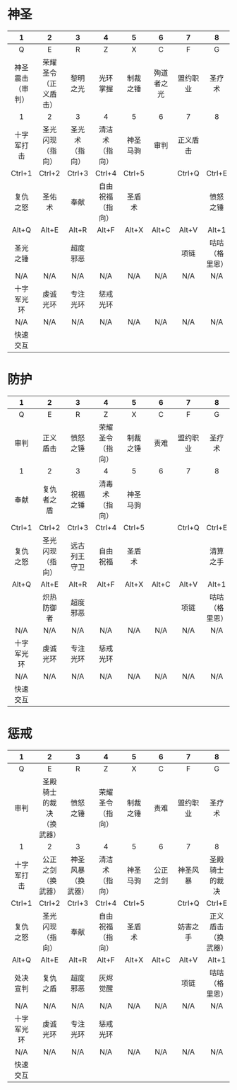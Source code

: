 # 神圣
| 1 | 2 | 3 | 4 | 5 | 6 | 7 | 8 | 9 | 10 | 11 | 12 |
|:-:|:-:|:-:|:-:|:-:|:-:|:-:|:-:|:-:|:-:|:-:|:-:|
| Q | E | R | Z | X | C | F | G | V | Ctrl+F | Ctrl+G | Ctrl+V |
| 神圣震击（审判） | 荣耀圣令（正义盾击） | 黎明之光 | 光环掌握 | 制裁之锤 | 殉道者之光 | 盟约职业 | 圣疗术 | 饰品1 | 盟约通用 | 保护祝福 | 饰品2 |
| 1 | 2 | 3 | 4 | 5 | 6 | 7 | 8 | 9 | 0 | - | = |
| 十字军打击 | 圣光闪现（指向） | 圣光术（指向） | 清洁术（指向） | 神圣马驹 | 审判 | 正义盾击 |  |  |  |  |  |
| Ctrl+1 | Ctrl+2 | Ctrl+3 | Ctrl+4 | Ctrl+5 |  | Ctrl+Q | Ctrl+E | Ctrl+R | Ctrl+Z | Ctrl+X | Ctrl+C |
| 复仇之怒 | 圣佑术 | 奉献 | 自由祝福（指向） | 圣盾术 |  |  | 愤怒之锤 | 牺牲祝福（指向） | 清算之手 |  | 种族技能 |
| Alt+Q | Alt+E | Alt+R | Alt+F | Alt+X | Alt+C | Alt+V | Alt+1 | Alt+2 | Alt+3 | Alt+4 | Alt+5 |
| 圣光之锤 |  | 超度邪恶 |  |  |  | 项链 | 咕咕（格里恩） | 圣光道标 | 信仰道标 | 救赎 | 宽恕 |
| N/A | N/A | N/A | N/A | N/A | N/A | N/A | N/A | N/A | N/A | N/A | N/A |
| 十字军光环 | 虔诚光环 | 专注光环 | 惩戒光环 |  |  |  |  |  |  |  | 静思 |
| N/A | N/A | N/A | N/A | N/A | N/A | N/A | N/A | N/A | N/A | N/A | N/A |
| 快速交互 |  |  |  |  |  |  |  |  |  |  | 未用天赋 |
# 防护
| 1 | 2 | 3 | 4 | 5 | 6 | 7 | 8 | 9 | 10 | 11 | 12 |
|:-:|:-:|:-:|:-:|:-:|:-:|:-:|:-:|:-:|:-:|:-:|:-:|
| Q | E | R | Z | X | C | F | G | V | Ctrl+F | Ctrl+G | Ctrl+V |
| 审判 | 正义盾击 | 愤怒之锤 | 荣耀圣令（指向） | 制裁之锤 | 责难 | 盟约职业 | 圣疗术 | 饰品1 | 盟约通用 | 保护祝福 | 饰品2 |
| 1 | 2 | 3 | 4 | 5 | 6 | 7 | 8 | 9 | 0 | - | = |
| 奉献 | 复仇者之盾 | 祝福之锤 | 清毒术（指向） | 神圣马驹 |  |  |  |  |  |  |  |
| Ctrl+1 | Ctrl+2 | Ctrl+3 | Ctrl+4 | Ctrl+5 |  | Ctrl+Q | Ctrl+E | Ctrl+R | Ctrl+Z | Ctrl+X | Ctrl+C |
| 复仇之怒 | 圣光闪现（指向） | 远古列王守卫 | 自由祝福 | 圣盾术 |  |  | 清算之手 | 牺牲祝福（指向） |  | 盲目之光 | 种族技能 |
| Alt+Q | Alt+E | Alt+R | Alt+F | Alt+X | Alt+C | Alt+V | Alt+1 | Alt+2 | Alt+3 | Alt+4 | Alt+5 |
|  | 炽热防御者 | 超度邪恶 |  |  |  | 项链 | 咕咕（格里恩） |  |  |  | 救赎 |
| N/A | N/A | N/A | N/A | N/A | N/A | N/A | N/A | N/A | N/A | N/A | N/A |
| 十字军光环 | 虔诚光环 | 专注光环 | 惩戒光环 |  |  |  |  |  |  |  | 静思 |
| N/A | N/A | N/A | N/A | N/A | N/A | N/A | N/A | N/A | N/A | N/A | N/A |
| 快速交互 |  |  |  |  |  |  |  |  |  |  | 未用天赋 |
# 惩戒
| 1 | 2 | 3 | 4 | 5 | 6 | 7 | 8 | 9 | 10 | 11 | 12 |
|:-:|:-:|:-:|:-:|:-:|:-:|:-:|:-:|:-:|:-:|:-:|:-:|
| Q | E | R | Z | X | C | F | G | V | Ctrl+F | Ctrl+G | Ctrl+V |
| 审判 | 圣殿骑士的裁决（换武器） | 愤怒之锤 | 荣耀圣令（指向） | 制裁之锤 | 责难 | 盟约职业 | 圣疗术 | 饰品1 | 盟约通用 | 保护祝福 | 饰品2 |
| 1 | 2 | 3 | 4 | 5 | 6 | 7 | 8 | 9 | 0 | - | = |
| 十字军打击 | 公正之剑（换武器） | 神圣风暴（换武器） | 清洁术（指向） | 神圣马驹 | 公正之剑 | 神圣风暴 | 圣殿骑士的裁决 |  |  |  |  |
| Ctrl+1 | Ctrl+2 | Ctrl+3 | Ctrl+4 | Ctrl+5 |  | Ctrl+Q | Ctrl+E | Ctrl+R | Ctrl+Z | Ctrl+X | Ctrl+C |
| 复仇之怒 | 圣光闪现（指向） | 奉献 | 自由祝福（指向） | 圣盾术 |  | 妨害之手 | 正义盾击（换武器） | 牺牲祝福（指向） | 清算之手 | 盲目之光 | 种族技能 |
| Alt+Q | Alt+E | Alt+R | Alt+F | Alt+X | Alt+C | Alt+V | Alt+1 | Alt+2 | Alt+3 | Alt+4 | Alt+5 |
| 处决宣判 | 复仇之盾 | 超度邪恶 | 灰烬觉醒 |  |  | 项链 | 咕咕（格里恩） |  |  |  | 救赎 |
| N/A | N/A | N/A | N/A | N/A | N/A | N/A | N/A | N/A | N/A | N/A | N/A |
| 十字军光环 | 虔诚光环 | 专注光环 | 惩戒光环 |  |  |  |  |  |  |  | 静思 |
| N/A | N/A | N/A | N/A | N/A | N/A | N/A | N/A | N/A | N/A | N/A | N/A |
| 快速交互 |  |  |  |  |  |  |  |  |  |  | 未用天赋 |